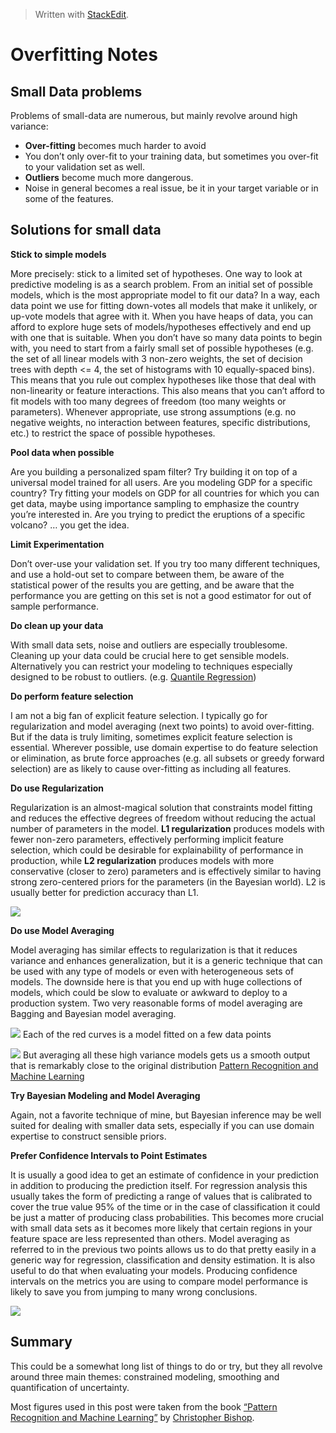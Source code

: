 


> Written with [StackEdit](https://stackedit.io/).

# Overfitting Notes

## Small Data problems

Problems of small-data are numerous, but mainly revolve around high variance:

-   **Over-fitting**  becomes much harder to avoid
-   You don’t only over-fit to your training data, but sometimes you over-fit to your validation set as well.
-   **Outliers**  become much more dangerous.
-   Noise in general becomes a real issue, be it in your target variable or in some of the features.

## Solutions for small data

**Stick to simple models**

More precisely: stick to a limited set of hypotheses. One way to look at predictive modeling is as a search problem. From an initial set of possible models, which is the most appropriate model to fit our data? In a way, each data point we use for fitting down-votes all models that make it unlikely, or up-vote models that agree with it. When you have heaps of data, you can afford to explore huge sets of models/hypotheses effectively and end up with one that is suitable. When you don’t have so many data points to begin with, you need to start from a fairly small set of possible hypotheses (e.g. the set of all linear models with 3 non-zero weights, the set of decision trees with depth <= 4, the set of histograms with 10 equally-spaced bins). This means that you rule out complex hypotheses like those that deal with non-linearity or feature interactions. This also means that you can’t afford to fit models with too many degrees of freedom (too many weights or parameters). Whenever appropriate, use strong assumptions (e.g. no negative weights, no interaction between features, specific distributions, etc.) to restrict the space of possible hypotheses.

**Pool data when possible**

Are you building a personalized spam filter? Try building it on top of a universal model trained for all users. Are you modeling GDP for a specific country? Try fitting your models on GDP for all countries for which you can get data, maybe using importance sampling to emphasize the country you’re interested in. Are you trying to predict the eruptions of a specific volcano? … you get the idea.

**Limit Experimentation**

Don’t over-use your validation set. If you try too many different techniques, and use a hold-out set to compare between them, be aware of the statistical power of the results you are getting, and be aware that the performance you are getting on this set is not a good estimator for out of sample performance.

**Do clean up your data**

With small data sets, noise and outliers are especially troublesome. Cleaning up your data could be crucial here to get sensible models. Alternatively you can restrict your modeling to techniques especially designed to be robust to outliers. (e.g.  [Quantile Regression](https://en.wikipedia.org/wiki/Quantile_regression))

**Do perform feature selection**

I am not a big fan of explicit feature selection. I typically go for regularization and model averaging (next two points) to avoid over-fitting. But if the data is truly limiting, sometimes explicit feature selection is essential. Wherever possible, use domain expertise to do feature selection or elimination, as brute force approaches (e.g. all subsets or greedy forward selection) are as likely to cause over-fitting as including all features.

**Do use Regularization**

Regularization is an almost-magical solution that constraints model fitting and reduces the effective degrees of freedom without reducing the actual number of parameters in the model.  **L1 regularization**  produces models with fewer non-zero parameters, effectively performing implicit feature selection, which could be desirable for explainability of performance in production, while  **L2 regularization**  produces models with more conservative (closer to zero) parameters and is effectively similar to having strong zero-centered priors for the parameters (in the Bayesian world). L2 is usually better for prediction accuracy than L1.

![](https://miro.medium.com/max/554/1*CwnSVcr9rZa3pllDrRP71Q.png)

**Do use Model Averaging**

Model averaging has similar effects to regularization is that it reduces variance and enhances generalization, but it is a generic technique that can be used with any type of models or even with heterogeneous sets of models. The downside here is that you end up with huge collections of models, which could be slow to evaluate or awkward to deploy to a production system. Two very reasonable forms of model averaging are Bagging and Bayesian model averaging.

![](https://miro.medium.com/max/630/1*LQYmYT1t4QqGGnho-zVe0g.png)
Each of the red curves is a model fitted on a few data points

![](https://miro.medium.com/max/630/1*-RadM0WAtEHd0HIAxQAawQ.png)
But averaging all these high variance models gets us a smooth output that is remarkably close to the original distribution [Pattern Recognition and Machine Learning](http://research.microsoft.com/en-us/um/people/cmbishop/prml/webfigs.htm)

**Try Bayesian Modeling and Model Averaging**

Again, not a favorite technique of mine, but Bayesian inference may be well suited for dealing with smaller data sets, especially if you can use domain expertise to construct sensible priors.

**Prefer Confidence Intervals to Point Estimates**

It is usually a good idea to get an estimate of confidence in your prediction in addition to producing the prediction itself. For regression analysis this usually takes the form of predicting a range of values that is calibrated to cover the true value 95% of the time or in the case of classification it could be just a matter of producing class probabilities. This becomes more crucial with small data sets as it becomes more likely that certain regions in your feature space are less represented than others. Model averaging as referred to in the previous two points allows us to do that pretty easily in a generic way for regression, classification and density estimation. It is also useful to do that when evaluating your models. Producing confidence intervals on the metrics you are using to compare model performance is likely to save you from jumping to many wrong conclusions.

![](https://miro.medium.com/max/630/1*WoZICSUtmuWhblYksKnoqg.png)

## Summary

This could be a somewhat long list of things to do or try, but they all revolve around three main themes:  constrained modeling, smoothing and quantification of uncertainty.

Most figures used in this post were taken from the book  [“Pattern Recognition and Machine Learning”](http://research.microsoft.com/en-us/um/people/cmbishop/prml/)  by  [Christopher Bishop](http://research.microsoft.com/en-us/um/people/cmbishop/index.htm).
<!--stackedit_data:
eyJoaXN0b3J5IjpbLTE2NzQzNDYyMzEsMTgzOTc5NjAyNCwxNT
Y1NjgwNjM0LC0xODI0MDE2MDQ1XX0=
-->